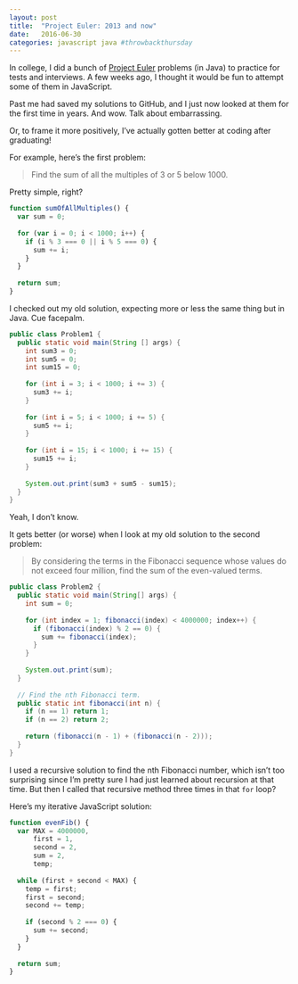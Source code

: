 ```yaml
---
layout: post
title:  "Project Euler: 2013 and now"
date:   2016-06-30
categories: javascript java #throwbackthursday
---
```


In college, I did a bunch of [Project Euler](https://projecteuler.net/) problems (in Java) to practice for tests and interviews. A few weeks ago, I thought it would be fun to attempt some of them in JavaScript.

Past me had saved my solutions to GitHub, and I just now looked at them for the first time in years. And wow. Talk about embarrassing.

Or, to frame it more positively, I’ve actually gotten better at coding after graduating!

For example, here’s the first problem:

> Find the sum of all the multiples of 3 or 5 below 1000.

Pretty simple, right?

``` js
function sumOfAllMultiples() {
  var sum = 0;
  
  for (var i = 0; i < 1000; i++) {
    if (i % 3 === 0 || i % 5 === 0) {
      sum += i;
    }
  }
  
  return sum;
}
```

I checked out my old solution, expecting more or less the same thing but in Java. Cue facepalm.

``` java
public class Problem1 {
  public static void main(String [] args) {
    int sum3 = 0;
    int sum5 = 0;
    int sum15 = 0;
    
    for (int i = 3; i < 1000; i += 3) {
      sum3 += i;
    }
    
    for (int i = 5; i < 1000; i += 5) {
      sum5 += i;
    }
    
    for (int i = 15; i < 1000; i += 15) {
      sum15 += i;
    }
    
    System.out.print(sum3 + sum5 - sum15);
  }
}
```

Yeah, I don’t know.

It gets better (or worse) when I look at my old solution to the second problem:

> By considering the terms in the Fibonacci sequence whose values do not exceed four million, find the sum of the even-valued terms.

``` java
public class Problem2 {
  public static void main(String[] args) {
    int sum = 0;
    
    for (int index = 1; fibonacci(index) < 4000000; index++) {
      if (fibonacci(index) % 2 == 0) {
        sum += fibonacci(index);
      }
    }
    
    System.out.print(sum);
  }
     
  // Find the nth Fibonacci term.
  public static int fibonacci(int n) {
    if (n == 1) return 1;
    if (n == 2) return 2;
    
    return (fibonacci(n - 1) + (fibonacci(n - 2)));
  }
}
```

I used a recursive solution to find the nth Fibonacci number, which isn’t too surprising since I’m pretty sure I had just learned about recursion at that time. But then I called that recursive method three times in that `for` loop?

Here’s my iterative JavaScript solution:

``` js
function evenFib() {
  var MAX = 4000000,
      first = 1,
      second = 2,
      sum = 2,
      temp;
   
  while (first + second < MAX) {
    temp = first;
    first = second;
    second += temp;
     
    if (second % 2 === 0) {
      sum += second;
    }
  }
   
  return sum;
}
```
